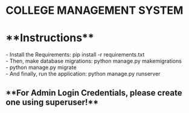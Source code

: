 # COLLEGE MANAGEMENT SYSTEM

<h1>**Instructions**</h1>
<p>- Install the Requirements: pip install -r requirements.txt<br>
- Then, make database migrations: python manage.py makemigrations<br>
- python manage.py migrate<br>
- And finally, run the application: python manage.py runserver</p>


<h2>**For Admin Login Credentials, please create one using superuser!**</h2>
